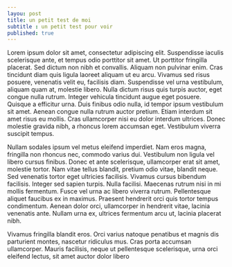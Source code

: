 ```yaml
---
layou: post
title: un petit test de moi
subtitle : un petit test pour voir
published: true
---
```

 Lorem ipsum dolor sit amet, consectetur adipiscing elit. Suspendisse iaculis scelerisque ante, et tempus odio porttitor sit amet. Ut porttitor fringilla placerat. Sed dictum non nibh et convallis. Aliquam non pulvinar enim. Cras tincidunt diam quis ligula laoreet aliquam ut eu arcu. Vivamus sed risus posuere, venenatis velit eu, facilisis diam. Suspendisse vel urna vestibulum, aliquam quam at, molestie libero. Nulla dictum risus quis turpis auctor, eget congue nulla rutrum. Integer vehicula tincidunt augue eget posuere. Quisque a efficitur urna. Duis finibus odio nulla, id tempor ipsum vestibulum sit amet. Aenean congue nulla rutrum auctor pretium. Etiam interdum sit amet risus eu mollis. Cras ullamcorper nisi eu dolor interdum ultrices. Donec molestie gravida nibh, a rhoncus lorem accumsan eget. Vestibulum viverra suscipit tempus.

Nullam sodales ipsum vel metus eleifend imperdiet. Nam eros magna, fringilla non rhoncus nec, commodo varius dui. Vestibulum non ligula vel libero cursus finibus. Donec et ante scelerisque, ullamcorper erat sit amet, molestie tortor. Nam vitae tellus blandit, pretium odio vitae, blandit neque. Sed venenatis tortor eget ultricies facilisis. Vivamus cursus bibendum facilisis. Integer sed sapien turpis. Nulla facilisi. Maecenas rutrum nisi in mi mollis fermentum. Fusce vel urna ac libero viverra rutrum. Pellentesque aliquet faucibus ex in maximus. Praesent hendrerit orci quis tortor tempus condimentum. Aenean dolor orci, ullamcorper in hendrerit vitae, lacinia venenatis ante. Nullam urna ex, ultrices fermentum arcu ut, lacinia placerat nibh.

Vivamus fringilla blandit eros. Orci varius natoque penatibus et magnis dis parturient montes, nascetur ridiculus mus. Cras porta accumsan ullamcorper. Mauris facilisis, neque ut pellentesque scelerisque, urna orci eleifend lectus, sit amet auctor dolor libero 
